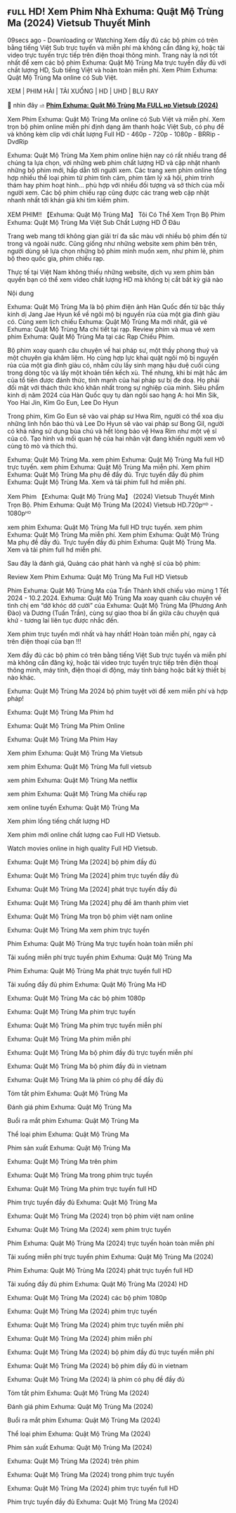 ## ғᴜʟʟ HD! Xem Phim Nhà Exhuma: Quật Mộ Trùng Ma (2024) Vietsub Thuyết Minh

09secs ago - Downloading or Watching Xem đầy đủ các bộ phim có trên bằng tiếng Việt Sub trực tuyến và miễn phí mà không cần đăng ký, hoặc tải video trực tuyến trực tiếp trên điện thoại thông minh. Trang này là nơi tốt nhất để xem các bộ phim Exhuma: Quật Mộ Trùng Ma trực tuyến đầy đủ với chất lượng HD, Sub tiếng Việt và hoàn toàn miễn phí. Xem Phim Exhuma: Quật Mộ Trùng Ma online có Sub Việt.

XEM | PHIM HÀI | TẢI XUỐNG | HD | UHD | BLU RAY

💓 nhìn đây ⥬ **[Phim Exhuma: Quật Mộ Trùng Ma FULL ʜᴅ Vietsub (2024)](https://t.co/zqcDqJ0jnM)**

Xem Phim Exhuma: Quật Mộ Trùng Ma online có Sub Việt và miễn phí. Xem trọn bộ phim online miễn phí định dạng âm thanh hoặc Việt Sub, có phụ đề và không kèm clip với chất lượng Full HD - 460p - 720p - 1080p - BRRip - DvdRip

Exhuma: Quật Mộ Trùng Ma Xem phim online hiện nay có rất nhiều trang để chúng ta lựa chọn, với những web phim chất lượng HD và cập nhật nhanh những bộ phim mới, hấp dẫn tới người xem. Các trang xem phim online tổng hợp nhiều thể loại phim từ phim tình cảm, phim tâm lý xã hội, phim trinh thám hay phim hoạt hình… phù hợp với nhiều đối tượng và sở thích của mỗi người xem. Các bộ phim chiếu rạp cũng được các trang web cập nhật nhanh nhất tới khán giả khi tìm kiếm phim.

XEM PHIM!! 【Exhuma: Quật Mộ Trùng Ma】 Tôi Có Thể Xem Trọn Bộ Phim Exhuma: Quật Mộ Trùng Ma Việt Sub Chất Lượng HD Ở Đâu

Trang web mang tới không gian giải trí đa sắc màu với nhiều bộ phim đến từ trong và ngoài nước. Cũng giống như những website xem phim bên trên, người dùng sẽ lựa chọn những bộ phim mình muốn xem, như phim lẻ, phim bộ theo quốc gia, phim chiếu rạp.

Thực tế tại Việt Nam không thiếu những website, dịch vụ xem phim bản quyền bạn có thể xem video chất lượng HD mà không bị cắt bất kỳ giá nào

Nội dung

Exhuma: Quật Mộ Trùng Ma là bộ phim điện ảnh Hàn Quốc đến từ bậc thầy kinh dị Jang Jae Hyun kể về ngôi mộ bị nguyền rủa của một gia đình giàu có. Cùng xem lịch chiếu Exhuma: Quật Mộ Trùng Ma mới nhất, giá vé Exhuma: Quật Mộ Trùng Ma chi tiết tại rạp. Review phim và mua vé xem phim Exhuma: Quật Mộ Trùng Ma tại các Rạp Chiếu Phim.

Bộ phim xoay quanh câu chuyện về hai pháp sư, một thầy phong thuỷ và một chuyên gia khâm liệm. Họ cùng hợp lực khai quật ngôi mộ bị nguyền rủa của một gia đình giàu có, nhằm cứu lấy sinh mạng hậu duệ cuối cùng trong dòng tộc và lấy một khoản tiền kếch xù. Thế nhưng, khi bí mật hắc ám của tổ tiên được đánh thức, tính mạnh của hai pháp sư bị đe doạ. Họ phải đối mặt với thách thức khó khăn nhất trong sự nghiệp của mình. Siêu phẩm kinh dị năm 2024 của Hàn Quốc quy tụ dàn ngôi sao hạng A: hoi Min Sik, Yoo Hai Jin, Kim Go Eun, Lee Do Hyun

Trong phim, Kim Go Eun sẽ vào vai pháp sư Hwa Rim, người có thể xoa dịu những linh hồn báo thù và Lee Do Hyun sẽ vào vai pháp sư Bong Gil, người có khả năng sử dụng bùa chú và hết lòng bảo vệ Hwa Rim như một vệ sĩ của cô. Tạo hình và mối quan hệ của hai nhân vật đang khiến người xem vô cùng tò mò và thích thú. 

Exhuma: Quật Mộ Trùng Ma. xem phim Exhuma: Quật Mộ Trùng Ma full HD trực tuyến. xem phim Exhuma: Quật Mộ Trùng Ma miễn phí. Xem phim Exhuma: Quật Mộ Trùng Ma phụ đề đầy đủ. Trực tuyến đầy đủ phim Exhuma: Quật Mộ Trùng Ma. Xem và tải phim full hd miễn phí.

Xem Phim 【Exhuma: Quật Mộ Trùng Ma】 (2024) Vietsub Thuyết Minh Trọn Bộ. Phim Exhuma: Quật Mộ Trùng Ma (2024) Vietsub HD.720pᴴᴰ - 1080pᴴᴰ

xem phim Exhuma: Quật Mộ Trùng Ma full HD trực tuyến. xem phim Exhuma: Quật Mộ Trùng Ma miễn phí. Xem phim Exhuma: Quật Mộ Trùng Ma phụ đề đầy đủ. Trực tuyến đầy đủ phim Exhuma: Quật Mộ Trùng Ma. Xem và tải phim full hd miễn phí.

Sau đây là đánh giá, Quảng cáo phát hành và nghệ sĩ của bộ phim:

Review Xem Phim Exhuma: Quật Mộ Trùng Ma Full HD Vietsub

Phim Exhuma: Quật Mộ Trùng Ma của Trấn Thành khởi chiếu vào mùng 1 Tết 2024 - 10.2.2024. Exhuma: Quật Mộ Trùng Ma xoay quanh câu chuyện về tình chị em “dở khóc dở cười” của Exhuma: Quật Mộ Trùng Ma (Phương Anh Đào) và Dương (Tuấn Trần), cùng sự giao thoa bí ẩn giữa câu chuyện quá khứ - tương lai liên tục được nhắc đến.

Xem phim trực tuyến mới nhất và hay nhất! Hoàn toàn miễn phí, ngay cả trên điện thoại của bạn !!!

Xem đầy đủ các bộ phim có trên bằng tiếng Việt Sub trực tuyến và miễn phí mà không cần đăng ký, hoặc tải video trực tuyến trực tiếp trên điện thoại thông minh, máy tính, điện thoại di động, máy tính bảng hoặc bất kỳ thiết bị nào khác.

Exhuma: Quật Mộ Trùng Ma 2024 bộ phim tuyệt vời để xem miễn phí và hợp pháp!

Exhuma: Quật Mộ Trùng Ma Phim hd

Exhuma: Quật Mộ Trùng Ma Phim Online

Exhuma: Quật Mộ Trùng Ma Phim Hay

Xem phim Exhuma: Quật Mộ Trùng Ma Vietsub

xem phim Exhuma: Quật Mộ Trùng Ma full vietsub

xem phim Exhuma: Quật Mộ Trùng Ma netflix

xem phim Exhuma: Quật Mộ Trùng Ma chiếu rạp

xem online tuyến Exhuma: Quật Mộ Trùng Ma

Xem phim lồng tiếng chất lượng HD

Xem phim mới online chất lượng cao Full HD Vietsub.

Watch movies online in high quality Full HD Vietsub.

Exhuma: Quật Mộ Trùng Ma [2024] bộ phim đầy đủ

Exhuma: Quật Mộ Trùng Ma [2024] phim trực tuyến đầy đủ

Exhuma: Quật Mộ Trùng Ma [2024] phát trực tuyến đầy đủ

Exhuma: Quật Mộ Trùng Ma [2024] phụ đề âm thanh phim viet

Exhuma: Quật Mộ Trùng Ma trọn bộ phim việt nam online

Exhuma: Quật Mộ Trùng Ma xem phim trực tuyến

Phim Exhuma: Quật Mộ Trùng Ma trực tuyến hoàn toàn miễn phí

Tải xuống miễn phí trực tuyến phim Exhuma: Quật Mộ Trùng Ma

Phim Exhuma: Quật Mộ Trùng Ma phát trực tuyến full HD

Tải xuống đầy đủ phim Exhuma: Quật Mộ Trùng Ma HD

Exhuma: Quật Mộ Trùng Ma các bộ phim 1080p

Exhuma: Quật Mộ Trùng Ma phim trực tuyến

Exhuma: Quật Mộ Trùng Ma phim trực tuyến miễn phí

Exhuma: Quật Mộ Trùng Ma phim miễn phí

Exhuma: Quật Mộ Trùng Ma bộ phim đầy đủ trực tuyến miễn phí

Exhuma: Quật Mộ Trùng Ma bộ phim đầy đủ in vietnam

Exhuma: Quật Mộ Trùng Ma là phim có phụ đề đầy đủ

Tóm tắt phim Exhuma: Quật Mộ Trùng Ma

Đánh giá phim Exhuma: Quật Mộ Trùng Ma

Buổi ra mắt phim Exhuma: Quật Mộ Trùng Ma

Thể loại phim Exhuma: Quật Mộ Trùng Ma

Phim sản xuất Exhuma: Quật Mộ Trùng Ma

Exhuma: Quật Mộ Trùng Ma trên phim

Exhuma: Quật Mộ Trùng Ma trong phim trực tuyến

Exhuma: Quật Mộ Trùng Ma phim trực tuyến full HD

Phim trực tuyến đầy đủ Exhuma: Quật Mộ Trùng Ma

Exhuma: Quật Mộ Trùng Ma (2024) trọn bộ phim việt nam online

Exhuma: Quật Mộ Trùng Ma (2024) xem phim trực tuyến

Phim Exhuma: Quật Mộ Trùng Ma (2024) trực tuyến hoàn toàn miễn phí

Tải xuống miễn phí trực tuyến phim Exhuma: Quật Mộ Trùng Ma (2024)

Phim Exhuma: Quật Mộ Trùng Ma (2024) phát trực tuyến full HD

Tải xuống đầy đủ phim Exhuma: Quật Mộ Trùng Ma (2024) HD

Exhuma: Quật Mộ Trùng Ma (2024) các bộ phim 1080p

Exhuma: Quật Mộ Trùng Ma (2024) phim trực tuyến

Exhuma: Quật Mộ Trùng Ma (2024) phim trực tuyến miễn phí

Exhuma: Quật Mộ Trùng Ma (2024) phim miễn phí

Exhuma: Quật Mộ Trùng Ma (2024) bộ phim đầy đủ trực tuyến miễn phí

Exhuma: Quật Mộ Trùng Ma (2024) bộ phim đầy đủ in vietnam

Exhuma: Quật Mộ Trùng Ma (2024) là phim có phụ đề đầy đủ

Tóm tắt phim Exhuma: Quật Mộ Trùng Ma (2024)

Đánh giá phim Exhuma: Quật Mộ Trùng Ma (2024)

Buổi ra mắt phim Exhuma: Quật Mộ Trùng Ma (2024)

Thể loại phim Exhuma: Quật Mộ Trùng Ma (2024)

Phim sản xuất Exhuma: Quật Mộ Trùng Ma (2024)

Exhuma: Quật Mộ Trùng Ma (2024) trên phim

Exhuma: Quật Mộ Trùng Ma (2024) trong phim trực tuyến

Exhuma: Quật Mộ Trùng Ma (2024) phim trực tuyến full HD

Phim trực tuyến đầy đủ Exhuma: Quật Mộ Trùng Ma (2024)
